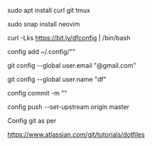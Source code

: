 
sudo apt install curl git tmux


sudo snap install neovim


curl -Lks https://bit.ly/dfconfig | /bin/bash


config add ~/.config/""


git config --global user.email "@gmail.com"

git config --global user.name "df"

config commit -m ""

config push --set-upstream origin master


Config git as per

https://www.atlassian.com/git/tutorials/dotfiles

